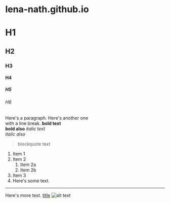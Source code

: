 # lena-nath.github.io
# H1
## H2
### H3
#### H4
##### H5
###### H6
Here's a paragraph.
Here's another one  
with a line break.
**bold text**  
__bold also__
*italic text*  
_italic also_
> blockquote text
1. Item 1
1. Item 2
    1. Item 2a
    1. Item 2b
1. Item 3
2. Here's some text.

---

Here's more text.
[title](https://www.example.com)
![alt text](image.jpg)
